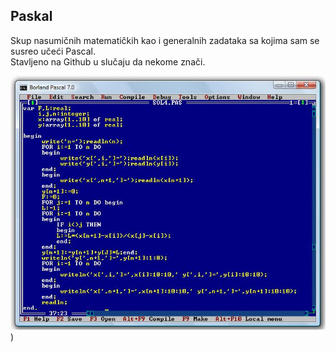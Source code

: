 ## Paskal
<p>
Skup nasumičnih matematičkih kao i generalnih zadataka sa kojima sam se susreo učeći Pascal.
</br>
Stavljeno na Github u slučaju da nekome znači.
</p>

![image1](borlandpascal.jpg))
